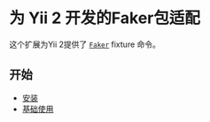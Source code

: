 为 Yii 2 开发的Faker包适配
=========================

这个扩展为Yii 2提供了 [`Faker`](https://github.com/FakerPHP/Faker) fixture 命令。

开始
---------------

* [安装](installation.md)
* [基础使用](basic-usage.md)

